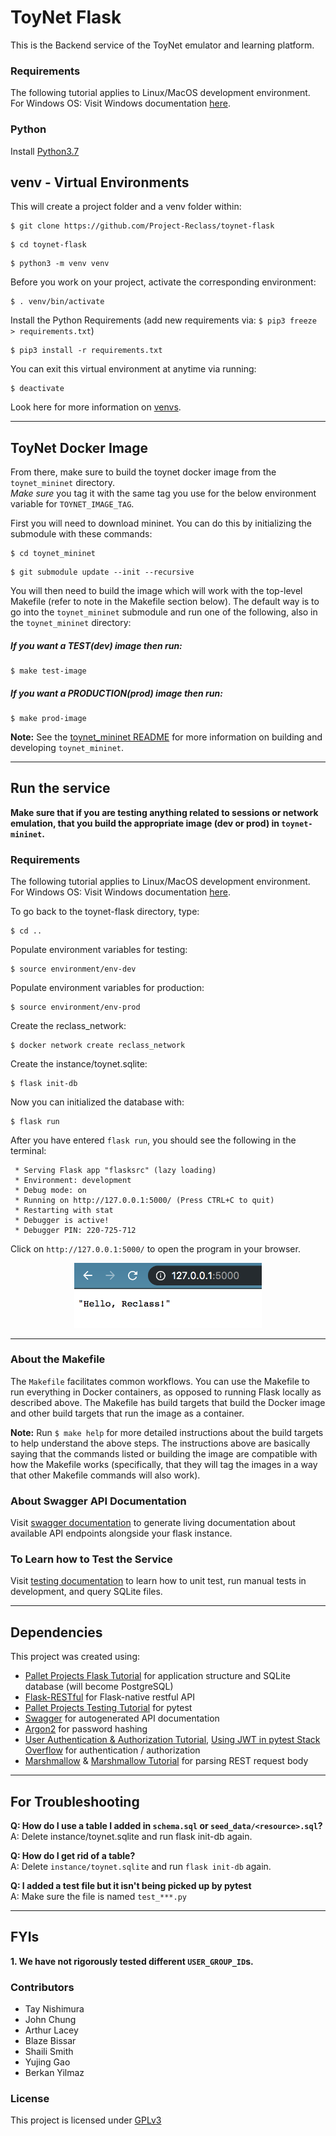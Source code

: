 # ToyNet Flask
This is the Backend service of the ToyNet emulator and learning platform.

### Requirements
The following tutorial applies to Linux/MacOS development environment. 
For Windows OS: Visit Windows documentation [here](documentation/windows.md).

### Python
Install [Python3.7](https://www.python.org/downloads/)

## venv - Virtual Environments
This will create a project folder and a venv folder within:
```
$ git clone https://github.com/Project-Reclass/toynet-flask
```
```
$ cd toynet-flask
```
```
$ python3 -m venv venv
```

Before you work on your project, activate the corresponding environment:
```
$ . venv/bin/activate
```

Install the Python Requirements (add new requirements via: `$ pip3 freeze > requirements.txt`)
```
$ pip3 install -r requirements.txt
```

You can exit this virtual environment at anytime via running:
```
$ deactivate
```

Look here for more information on [venvs](https://docs.python.org/3/library/venv.html).
___

## ToyNet Docker Image

From there, make sure to build the toynet docker image from the `toynet_mininet` directory.   
*Make sure* you tag it with the same tag you use for the below environment variable for `TOYNET_IMAGE_TAG`.   

First you will need to download mininet. You can do this by initializing the submodule with these commands:
```
$ cd toynet_mininet
```
```
$ git submodule update --init --recursive
```



You will then need to build the image which will work with the top-level Makefile (refer to note in the Makefile section below). The default way is to go into the `toynet_mininet` submodule and run one of the following, also in the `toynet_mininet` directory:

##### *If you want a TEST(dev) image then run:*
```
$ make test-image
```

##### *If you want a PRODUCTION(prod) image then run:*
```
$ make prod-image
```


**Note:** See the [toynet_mininet README](https://github.com/Project-Reclass/toynet-flask/blob/main/toynet_mininet/README.md) for more information on building and developing `toynet_mininet`.

_____
## Run the service
**Make sure that if you are testing anything related to sessions or network emulation, that you build the appropriate image (dev or prod) in `toynet-mininet`.**

### Requirements
The following tutorial applies to Linux/MacOS development environment. 
For Windows OS: Visit Windows documentation [here](documentation/windows.md).

To go back to the toynet-flask directory, type: 
```
$ cd .. 
```

Populate environment variables for testing:
```
$ source environment/env-dev
```

Populate environment variables for production:
```
$ source environment/env-prod
```

Create the reclass_network:
```
$ docker network create reclass_network
```

Create the instance/toynet.sqlite:
```
$ flask init-db 
```

Now you can initialized the database with:
```
$ flask run
```
After you have entered `flask run`, you should see the following in the terminal:
```
 * Serving Flask app "flasksrc" (lazy loading)
 * Environment: development
 * Debug mode: on
 * Running on http://127.0.0.1:5000/ (Press CTRL+C to quit)
 * Restarting with stat
 * Debugger is active!
 * Debugger PIN: 220-725-712
```

Click on `http://127.0.0.1:5000/` to open the program in your browser.
<p align="center"> <kbd> <img src="documentation/images/hello-reclass.png" width="300" /> </kbd> </p>

_____

### About the Makefile
The `Makefile` facilitates common workflows. You can use the Makefile to run everything in Docker containers, as opposed to running Flask locally as described above. The Makefile has build targets that build the Docker image and other build targets that run the image as a container. 

**Note:** Run `$ make help` for more detailed instructions about the build targets to help understand the above steps. The instructions above are basically saying that the commands listed or building the image are compatible with how the Makefile works (specifically, that they will tag the images in a way that other Makefile commands will also work). 

### About Swagger API Documentation

Visit [swagger documentation](documentation/swagger.md) to generate living documentation about available API endpoints alongside your flask instance.

### To Learn how to Test the Service

Visit [testing documentation](documentation/testing.md) to learn how to unit test, run manual tests in development, and query SQLite files.

___
## Dependencies

This project was created using:
- [Pallet Projects Flask Tutorial](https://flask.palletsprojects.com/en/1.1.x/) for application structure and SQLite database (will become PostgreSQL)
- [Flask-RESTful](https://flask-restful.readthedocs.io/en/latest/quickstart.html) for Flask-native restful API
- [Pallet Projects Testing Tutorial](https://flask.palletsprojects.com/en/1.1.x/testing/) for pytest
- [Swagger](https://swagger.io/) for autogenerated API documentation
- [Argon2](https://argon2-cffi.readthedocs.io/en/stable/argon2.html) for password hashing
- [User Authentication & Authorization Tutorial](https://dev.to/paurakhsharma/flask-rest-api-part-3-authentication-and-authorization-5935), [Using JWT in pytest Stack Overflow](https://stackoverflow.com/questions/46846762/flask-jwt-extended-fake-authorization-header-during-testing-pytest) for authentication / authorization
- [Marshmallow](https://marshmallow.readthedocs.io/en/stable/index.html) & [Marshmallow Tutorial](https://www.cameronmacleod.com/blog/better-validation-flask-marshmallow) for parsing REST request body
___

## For Troubleshooting

**Q: How do I use a table I added in `schema.sql` or `seed_data/<resource>.sql`?**<br/>
A: Delete instance/toynet.sqlite and run flask init-db again.

**Q: How do I get rid of a table?**<br/>
A: Delete `instance/toynet.sqlite` and run `flask init-db` again.

**Q: I added a test file but it isn't being picked up by pytest**<br/>
A: Make sure the file is named `test_***.py`

___

## FYIs

**1. We have not rigorously tested different `USER_GROUP_ID`s.**


### Contributors

* Tay Nishimura
* John Chung
* Arthur Lacey
* Blaze Bissar
* Shaili Smith
* Yujing Gao
* Berkan Yilmaz


### License
This project is licensed under [GPLv3](/LICENSE)
